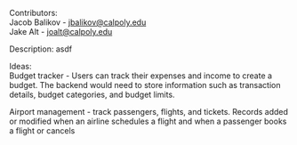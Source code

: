 Contributors:  
Jacob Balikov - jbalikov@calpoly.edu  
Jake Alt - joalt@calpoly.edu

Description: asdf

Ideas:  
Budget tracker - Users can track their expenses and income to create a budget. The backend would need to store information such as transaction details, budget categories, and budget limits.

Airport management - track passengers, flights, and tickets. Records added or modified when an airline schedules a flight and when a passenger books a flight or cancels
